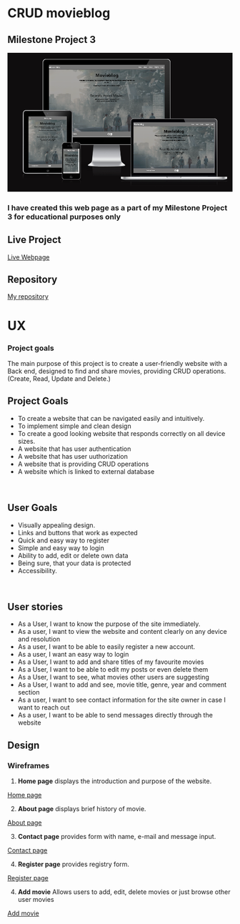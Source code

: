# CRUD movieblog

## Milestone Project 3

![Am I Responsive](documentation/readme/amiresponsive.png)

### I have created this web page as a part of  my Milestone Project 3 for educational purposes only

## Live Project

[Live Webpage](https://ludido-ba4a496efb9b.herokuapp.com/)


## Repository

[My repository](https://github.com/EdgarKlavins/crud-movieblog)
<br>

# UX

### Project goals

The main purpose of this project is to create a user-friendly website with a Back end, designed to find and share movies, providing CRUD operations. (Create, Read, Update and Delete.)

## Project Goals
<ul>
<li>To create a website that can be navigated easily and intuitively.</li>
<li>To implement simple and clean design</li>
<li>To create a good looking website that responds correctly on all device sizes.</li>
<li>A website that has user authentication</li>
<li>A website that has user uuthorization</li>
<li>A website that is providing CRUD operations</li>
<li>A website which is linked to external database</li>
</ul>
<br>

## User Goals
<ul>
<li>Visually appealing design.</li>
<li>Links and buttons that work as expected</li>
<li>Quick and easy way to register</li>
<li>Simple and easy way to login</li>
<li>Ability to add, edit or delete own data</li>
<li>Being sure, that your data is protected</li>
<li>Accessibility.</li>
</ul>
<br>

## User stories
<ul>
<li>As a User, I want to know the purpose of the site immediately.</li>
<li>As a user, I want to view the website and content clearly on any device and resolution</li>
<li>As a user, I want to be able to easily register a new account.</li>
<li>As a user, I want an easy way to login</li>
<li>As a User, I want to add and share titles of my favourite movies</li>
<li>As a User, I want to be able to edit my posts or even delete them</li>
<li>As a User, I want to see, what movies other users are suggesting</li>
<li>As a User, I want to add and see, movie title, genre, year and comment section </li>
<li>As a user, I want to see contact information for the site owner in case I want to reach out </li>
<li>As a user, I want to be able to send messages directly through the website </li>
</ul>

## Design

### Wireframes

1. **Home page** displays the introduction and purpose of the website.

<a href="documentation/readme/Home.png">Home page</a>

2. **About page** displays brief history of movie.

<a href="documentation/readme/About.png">About page</a>

3. **Contact page** provides form with name, e-mail and message input.

<a href="documentation/readme/Contact.png">Contact page</a>

4. **Register page** provides registry form.

<a href="documentation/readme/Register.png">Register page</a>

4. **Add movie** Allows users to add, edit, delete movies or just browse other user movies

<a href="documentation/readme/Register.png">Add movie</a>




